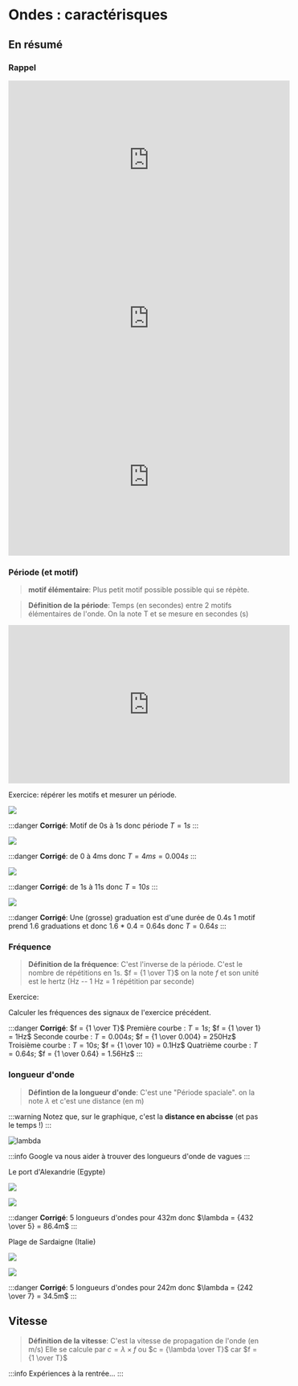 # Ondes : caractérisques

## En résumé

### Rappel
<iframe width="560" height="315" src="https://www.youtube.com/embed/HJuQVd_aMkk" title="YouTube video player" frameborder="0" allow="accelerometer; autoplay; clipboard-write; encrypted-media; gyroscope; picture-in-picture" allowfullscreen></iframe>



<iframe width="560" height="315" src="https://www.youtube.com/embed/sBMSL9vOqAE" title="YouTube video player" frameborder="0" allow="accelerometer; autoplay; clipboard-write; encrypted-media; gyroscope; picture-in-picture" allowfullscreen></iframe>



<iframe width="560" height="315" src="https://www.youtube.com/embed/B5lvblUBD4g" title="YouTube video player" frameborder="0" allow="accelerometer; autoplay; clipboard-write; encrypted-media; gyroscope; picture-in-picture" allowfullscreen></iframe>



### Période (et motif)

> **motif élémentaire**:
> Plus petit motif possible possible qui se répète.

> **Définition de la période**:
> Temps (en secondes) entre 2 motifs élémentaires de l'onde. On la note T et se mesure en secondes (s)

<iframe width="560" height="315" src="https://www.youtube.com/embed/DI5ioNtI2uI" title="YouTube video player" frameborder="0" allow="accelerometer; autoplay; clipboard-write; encrypted-media; gyroscope; picture-in-picture" allowfullscreen></iframe>


Exercice: répérer les motifs et mesurer un période.

![](https://i.imgur.com/gz8wIvX.png)

:::danger
**Corrigé**:
Motif de 0s à 1s donc période $T=1s$
:::

![](https://i.imgur.com/ZibGggL.png)

:::danger
**Corrigé**:
de 0 à 4ms donc $T=4ms=0.004s$
:::

![](https://i.imgur.com/lYmMsgz.png)

:::danger
**Corrigé**:
de 1s à 11s donc $T=10s$
:::

![](https://i.imgur.com/ouPZ6Wu.png)

:::danger
**Corrigé**:
Une (grosse) graduation est d'une durée de 0.4s
1 motif prend 1.6 graduations et donc 1.6 * 0.4 = 0.64s donc $T=0.64s$
:::

### Fréquence

> **Définition de la fréquence**:
> C'est l'inverse de la période. C'est le nombre de répétitions en 1s.
> $f = {1 \over T}$
> on la note $f$ et son unité est le hertz (Hz -- 1 Hz = 1 répétition par seconde)

Exercice:

Calculer les fréquences des signaux de l'exercice précédent.

:::danger
**Corrigé**:
$f = {1 \over T}$
Première courbe : $T=1s$; $f = {1 \over 1} = 1Hz$
Seconde courbe : $T=0.004s$; $f = {1 \over 0.004} = 250Hz$
Troisième courbe : $T=10s$; $f = {1 \over 10} = 0.1Hz$
Quatrième courbe : $T=0.64s$; $f = {1 \over 0.64} = 1.56Hz$
:::

### longueur d'onde

> **Défintion de la longueur d'onde**:
> C'est une "Période spaciale". on la note $\lambda$ et c'est une distance (en m)

:::warning
Notez que, sur le graphique, c'est la **distance en abcisse** (et pas le temps !)
:::

![lambda](https://upload.wikimedia.org/wikipedia/commons/c/c5/Longueur_d%27onde.png)

:::info
Google va nous aider à trouver des longueurs d'onde de vagues
:::

Le port d'Alexandrie (Egypte)

![](https://i.imgur.com/XqQCv0n.png)

![](https://i.imgur.com/Hi2wBHv.jpg)

:::danger
**Corrigé**:
5 longueurs d'ondes pour 432m donc $\lambda = {432 \over 5} = 86.4m$
:::

Plage de Sardaigne (Italie)

![](https://i.imgur.com/1WZcODB.png)

![](https://i.imgur.com/VMYVcqg.jpg)

:::danger
**Corrigé**:
5 longueurs d'ondes pour 242m donc $\lambda = {242 \over 7} = 34.5m$
:::

## Vitesse

> **Définition de la vitesse**:
> C'est la vitesse de propagation de l'onde (en m/s)
> Elle se calcule par $c = {\lambda \times f}$ ou $c = {\lambda \over T}$ car $f = {1 \over T}$

:::info
Expériences à la rentrée...
:::

